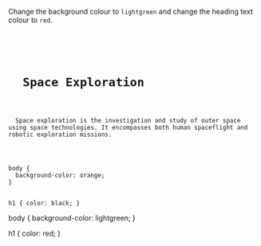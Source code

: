 Change the background colour to `lightgreen`
and change the heading text colour to `red`.

<codeblock language="css" type="exercise" testMode="fixedInput">
<code>
<panel language="html">
<h1>
  Space Exploration
</h1>
<p>
  Space exploration is the investigation and study of outer space using space technologies. It encompasses both human spaceflight and robotic exploration missions.
</p>
</panel>
<panel language="css">
body {
  background-color: orange;
}

h1 {
  color: black;
}
</panel>
</code>

<solution>
body {
  background-color: lightgreen;
}

h1 {
  color: red;
}
</solution>
</codeblock>
